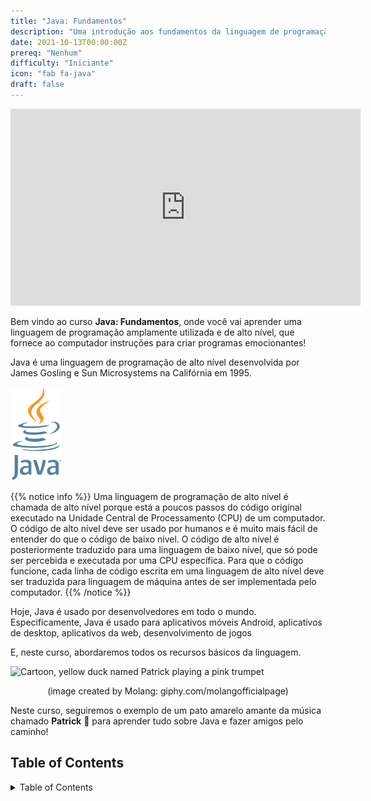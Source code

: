```yaml
---
title: "Java: Fundamentos"
description: "Uma introdução aos fundamentos da linguagem de programação Java"
date: 2021-10-13T00:00:00Z
prereq: "Nenhum"
difficulty: "Iniciante"
icon: "fab fa-java"
draft: false
---
```


<p style="text-align: center;"><iframe width="560" height="315" src="https://www.youtube.com/embed/udEaocEYlpc" frameborder="0" allow="accelerometer; autoplay; clipboard-write; encrypted-media; gyroscope; picture-in-picture" allowfullscreen></iframe></p>

Bem vindo ao curso <b>Java: Fundamentos</b>, onde você vai aprender uma linguagem de programação amplamente utilizada e de alto nível, que fornece ao computador instruções para criar programas emocionantes!

Java é uma linguagem de programação de alto nível desenvolvida por James Gosling e Sun Microsystems na Califórnia em 1995. 

<img src="images/logo.png" height="150" alt="Java Logo of steaming coffee cup with Java written below" />

{{% notice info %}}
Uma linguagem de programação de alto nível é chamada de alto nível porque está a poucos passos do código original executado na Unidade Central de Processamento (CPU) de um computador. O código de alto nível deve ser usado por humanos e é muito mais fácil de entender do que o código de baixo nível. O código de alto nível é posteriormente traduzido para uma linguagem de baixo nível, que só pode ser percebida e executada por uma CPU específica. Para que o código funcione, cada linha de código escrita em uma linguagem de alto nível deve ser traduzida para linguagem de máquina antes de ser implementada pelo computador.
{{% /notice %}}

Hoje, Java é usado por desenvolvedores em todo o mundo. Especificamente, Java é usado para aplicativos móveis Android, aplicativos de desktop, aplicativos da web, desenvolvimento de jogos 

E, neste curso, abordaremos todos os recursos básicos da linguagem.

![Cartoon, yellow duck named Patrick playing a pink trumpet](https://media.giphy.com/media/l49JKwmJLChtS6d44/giphy.gif) 

<p style="text-align: center;">(image created by Molang: giphy.com/molangofficialpage)</p>

Neste curso, seguiremos o exemplo de um pato amarelo amante da música chamado <b>Patrick</b> 🐥 para aprender tudo sobre Java e fazer amigos pelo caminho!

## Table of Contents

<details close>
<summary>Table of Contents</summary>
{{% children /%}}
</details>